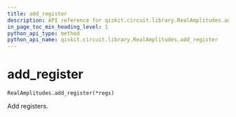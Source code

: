 ```yaml
---
title: add_register
description: API reference for qiskit.circuit.library.RealAmplitudes.add_register
in_page_toc_min_heading_level: 1
python_api_type: method
python_api_name: qiskit.circuit.library.RealAmplitudes.add_register
---
```


# add\_register

<span id="qiskit.circuit.library.RealAmplitudes.add_register" />

`RealAmplitudes.add_register(*regs)`

Add registers.

